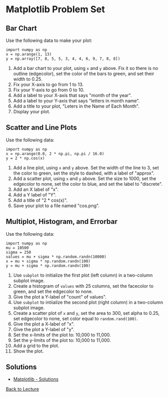# Matplotlib Problem Set

## Bar Chart

Use the following data to make your plot:

    import numpy as np
    x = np.arange(1, 13)
    y = np.array([7, 8, 5, 5, 3, 4, 4, 6, 9, 7, 8, 8])

1. Add a bar chart to your plot, using `x` and `y` above. Fix it so there is no outline (edgecolor), set the color of the bars to green, and set their width to 0.25.
2. Fix your X-axis to go from 1 to 13.
3. Fix your Y-axis to go from 0 to 10.
4. Add a label to your X-axis that says "month of the year".
5. Add a label to your Y-axis that says "letters in month name".
6. Add a title to your plot, "Leters in the Name of Each Month".
7. Display your plot.

## Scatter and Line Plots

Use the following data:

    import numpy as np
    x = np.arange(0.0, 2 * np.pi, np.pi / 16.0)
    y = 2 * np.cos(x)

1. Add a line plot, using `x` and `y` above. Set the width of the line to 3, set the color to green, set the style to dashed, with a label of "approx".
2. Add a scatter plot, using `x` and `y` above. Set the size to 1000, set the edgecolor to none, set the color to blue, and set the label to "discrete".
3. Add an X label of "x".
4. Add a Y label of "Y".
5. Add a title of "2 * cos(x)".
6. Save your plot to a file named "cos.png".

## Multiplot, Histogram, and Errorbar

Use the following data:

    import numpy as np
    mu = 10500
    sigma = 250
    values = mu + sigma * np.random.randn(10000)
    x = mu + sigma * np.random.randn(100)
    y = mu + sigma * np.random.randn(100)

1. Use `subplot` to initialize the first plot (left column) in a two-column subplot image.
2. Create a histogram of `values` with 25 columns, set the facecolor to green, and set the edgecolor to none.
3. Give the plot a Y-label of "count" of values".
4. Use `subplot` to intiialize the second plot (right column) in a two-column subplot image.
5. Create a scatter plot of `x` and `y`, set the area to 300, set alpha to 0.25, set edgecolor to none, set color equal to `random.rand(100)`.
6. Give the plot a X-label of "x".
7. Give the plot a Y-label of "y".
8. Set the x-limits of the plot to: 10,000 to 11,000.
9. Set the y-limits of the plot to: 10,000 to 11,000.
10. Add a grid to the plot.
11. Show the plot.

## Solutions

* [Matplotlib - Solutions](problem_set_1_solutions.md)


[Back to Lecture](lecture_12.md)
